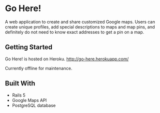 # Go Here!

A web application to create and share customized Google maps. Users can create unique profiles, add special descriptions to maps and map pins, and definitely do not need to know exact addresses to get a pin on a map.

## Getting Started

Go Here! is hosted on Heroku. http://go-here.herokuapp.com/

Currently offline for maintenance.

## Built With

* Rails 5
* Google Maps API
* PostgreSQL database